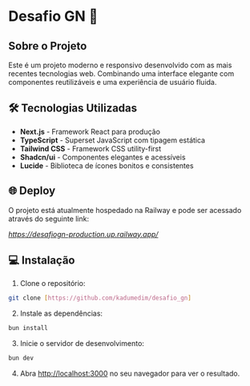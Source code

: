 # Desafio GN 🚀

## Sobre o Projeto

Este é um projeto moderno e responsivo desenvolvido com as mais recentes tecnologias web. Combinando uma interface elegante com componentes reutilizáveis e uma experiência de usuário fluida.

## 🛠 Tecnologias Utilizadas

- **Next.js** - Framework React para produção
- **TypeScript** - Superset JavaScript com tipagem estática
- **Tailwind CSS** - Framework CSS utility-first
- **Shadcn/ui** - Componentes elegantes e acessíveis
- **Lucide** - Biblioteca de ícones bonitos e consistentes

## 🌐 Deploy

O projeto está atualmente hospedado na Railway e pode ser acessado através do seguinte link:

_https://desafiogn-production.up.railway.app/_

## 💻 Instalação

1. Clone o repositório:
```bash
git clone [https://github.com/kadumedim/desafio_gn]
```

2. Instale as dependências:
```bash
bun install
```

3. Inicie o servidor de desenvolvimento:
```bash
bun dev
```

4. Abra [http://localhost:3000](http://localhost:3000) no seu navegador para ver o resultado.
